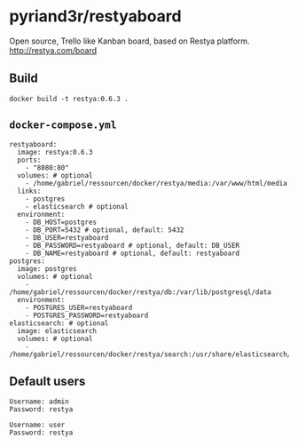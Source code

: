# pyriand3r/restyaboard

Open source, Trello like Kanban board, based on Restya platform.
http://restya.com/board

## Build

```
docker build -t restya:0.6.3 .
```

## `docker-compose.yml`

```
restyaboard:
  image: restya:0.6.3
  ports:
    - "8080:80"
  volumes: # optional
    - /home/gabriel/ressourcen/docker/restya/media:/var/www/html/media
  links:
    - postgres
    - elasticsearch # optional
  environment:
    - DB_HOST=postgres
    - DB_PORT=5432 # optional, default: 5432
    - DB_USER=restyaboard
    - DB_PASSWORD=restyaboard # optional, default: DB_USER
    - DB_NAME=restyaboard # optional, default: restyaboard
postgres:
  image: postgres
  volumes: # optional
    - /home/gabriel/ressourcen/docker/restya/db:/var/lib/postgresql/data
  environment:
    - POSTGRES_USER=restyaboard
    - POSTGRES_PASSWORD=restyaboard
elasticsearch: # optional
  image: elasticsearch
  volumes: # optional
    - /home/gabriel/ressourcen/docker/restya/search:/usr/share/elasticsearch/data
```

## Default users

```
Username: admin
Password: restya

Username: user
Password: restya
```
